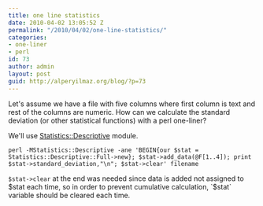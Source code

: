 ```yaml
---
title: one line statistics
date: 2010-04-02 13:05:52 Z
permalink: "/2010/04/02/one-line-statistics/"
categories:
- one-liner
- perl
id: 73
author: admin
layout: post
guid: http://alperyilmaz.org/blog/?p=73
---
```


Let's assume we have a file with five columns where first column is text and rest of the columns are numeric. How can we calculate the standard deviation (or other statistical functions) with a perl one-liner?
  
We'll use [Statistics::Descriptive](http://search.cpan.org/~shlomif/Statistics-Descriptive-3.0100/lib/Statistics/Descriptive.pm) module.
  
```
perl -MStatistics::Descriptive -ane 'BEGIN{our $stat = Statistics::Descriptive::Full->new}; $stat->add_data(@F[1..4]); print $stat->standard_deviation,"\n"; $stat->clear' filename
```

`$stat->clear` at the end was needed since data is added not assigned to $stat each time, so in order to prevent cumulative calculation, `$stat` variable should be cleared each time.